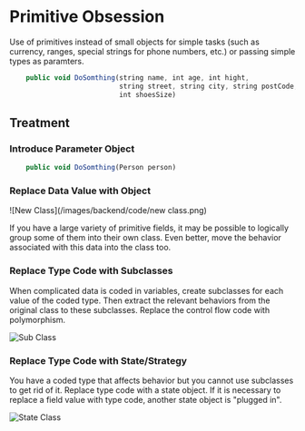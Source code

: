 # Primitive Obsession

Use of primitives instead of small objects for simple tasks (such as currency, ranges, special strings for phone numbers, etc.) or passing simple types as paramters.

~~~~javascript
    public void DoSomthing(string name, int age, int hight, 
	                       string street, string city, string postCode, 
						   int shoesSize)
~~~~

## Treatment

### Introduce Parameter Object

~~~~javascript
    public void DoSomthing(Person person)
~~~~


### Replace Data Value with Object

![New Class](/images/backend/code/new class.png)

If you have a large variety of primitive fields, it may be possible to logically group some of them into their own class. 
Even better, move the behavior associated with this data into the class too.

### Replace Type Code with Subclasses

When complicated data is coded in variables, create subclasses for each value of the coded type. Then extract the relevant behaviors from the original class to these subclasses. Replace the control flow code with polymorphism.

![Sub Class](/images/backend/code/subclass.png)

### Replace Type Code with State/Strategy

You have a coded type that affects behavior but you cannot use subclasses to get rid of it. Replace type code with a state object. If it is necessary to replace a field value with type code, another state object is "plugged in".

![State Class](/images/backend/code/state.png)
